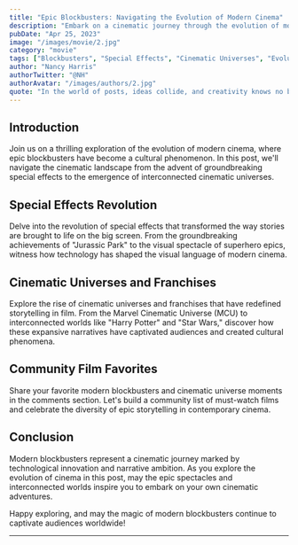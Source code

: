 ```yaml
---
title: "Epic Blockbusters: Navigating the Evolution of Modern Cinema"
description: "Embark on a cinematic journey through the evolution of modern blockbusters, from the advent of special effects to the rise of cinematic universes. Explore how these epic films have redefined the movie-going experience and captivated audiences worldwide."
pubDate: "Apr 25, 2023"
image: "/images/movie/2.jpg"
category: "movie"
tags: ["Blockbusters", "Special Effects", "Cinematic Universes", "Evolution of Cinema"]
author: "Nancy Harris"
authorTwitter: "@NH"
authorAvatar: "/images/authors/2.jpg"
quote: "In the world of posts, ideas collide, and creativity knows no bounds."
---
```


## Introduction

Join us on a thrilling exploration of the evolution of modern cinema, where epic blockbusters have become a cultural phenomenon. In this post, we'll navigate the cinematic landscape from the advent of groundbreaking special effects to the emergence of interconnected cinematic universes.

## Special Effects Revolution

Delve into the revolution of special effects that transformed the way stories are brought to life on the big screen. From the groundbreaking achievements of "Jurassic Park" to the visual spectacle of superhero epics, witness how technology has shaped the visual language of modern cinema.

## Cinematic Universes and Franchises

Explore the rise of cinematic universes and franchises that have redefined storytelling in film. From the Marvel Cinematic Universe (MCU) to interconnected worlds like "Harry Potter" and "Star Wars," discover how these expansive narratives have captivated audiences and created cultural phenomena.

## Community Film Favorites

Share your favorite modern blockbusters and cinematic universe moments in the comments section. Let's build a community list of must-watch films and celebrate the diversity of epic storytelling in contemporary cinema.

## Conclusion

Modern blockbusters represent a cinematic journey marked by technological innovation and narrative ambition. As you explore the evolution of cinema in this post, may the epic spectacles and interconnected worlds inspire you to embark on your own cinematic adventures.

Happy exploring, and may the magic of modern blockbusters continue to captivate audiences worldwide!

---

